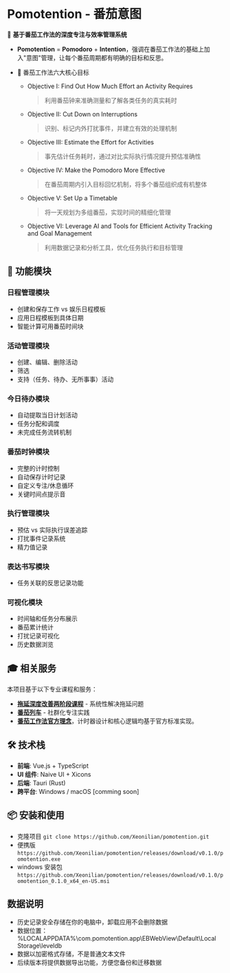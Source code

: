# Pomotention - 番茄意图

🍅 **基于番茄工作法的深度专注与效率管理系统**

- **Pomotention** = **Pomodoro** + **Intention**，强调在番茄工作法的基础上加入"意图"管理，让每个番茄周期都有明确的目标和反思。
- 🚀 番茄工作法六大核心目标

  - Objective I: Find Out How Much Effort an Activity Requires
    > 利用番茄钟来准确测量和了解各类任务的真实耗时
  - Objective II: Cut Down on Interruptions
    > 识别、标记内外打扰事件，并建立有效的处理机制
  - Objective III: Estimate the Effort for Activities
    > 事先估计任务耗时，通过对比实际执行情况提升预估准确性
  - Objective IV: Make the Pomodoro More Effective
    > 在番茄周期内引入目标回忆机制，将多个番茄组织成有机整体
  - Objective V: Set Up a Timetable
    > 将一天规划为多组番茄，实现时间的精细化管理
  - Objective VI: Leverage AI and Tools for Efficient Activity Tracking and Goal Management
    > 利用数据记录和分析工具，优化任务执行和目标管理

## 🔧 功能模块

### 日程管理模块

- 创建和保存工作 vs 娱乐日程模板
- 应用日程模板到具体日期
- 智能计算可用番茄时间块

### 活动管理模块

- 创建、编辑、删除活动
- 筛选
- 支持（任务、待办、无所事事）活动

### 今日待办模块

- 自动提取当日计划活动
- 任务分配和调度
- 未完成任务流转机制

### 番茄时钟模块

- 完整的计时控制
- 自动保存计时记录
- 自定义专注/休息循环
- 关键时间点提示音

### 执行管理模块

- 预估 vs 实际执行误差追踪
- 打扰事件记录系统
- 精力值记录

### 表达书写模块

- 任务关联的反思记录功能

### 可视化模块

- 时间轴和任务分布展示
- 番茄累计统计
- 打扰记录可视化
- 历史数据浏览

## 🎓 相关服务

本项目基于以下专业课程和服务：

- **[拖延深度改善两阶段课程](https://ebp.gesedna.com/product/delay_multi/?rd=%2F)** - 系统性解决拖延问题
- **[番茄列车](https://ebp.gesedna.com/pa-group-info-pomo/?rd=%2FEBPTsundoku%2F%3Frd%3D%2F)** - 社群化专注实践
- **[番茄工作法官方理念](https://www.pomodorotechnique.com/)**，计时器设计和核心逻辑均基于官方标准实现。

## 🛠️ 技术栈

- **前端**: Vue.js + TypeScript
- **UI 组件**: Naive UI + Xicons
- **后端**: Tauri (Rust)
- **跨平台**: Windows / macOS [comming soon]

## 📦 安装和使用

- 克隆项目 `git clone https://github.com/Xeonilian/pomotention.git`
- 便携版 `https://github.com/Xeonilian/pomotention/releases/download/v0.1.0/pomotention.exe`
- windows 安装包 `https://github.com/Xeonilian/pomotention/releases/download/v0.1.0/pomotention_0.1.0_x64_en-US.msi`

## 数据说明

- 历史记录安全存储在你的电脑中，卸载应用不会删除数据
- 数据位置：%LOCALAPPDATA%\com.pomotention.app\EBWebView\Default\Local Storage\leveldb
- 数据以加密格式存储，不是普通文本文件
- 后续版本将提供数据导出功能，方便您备份和迁移数据
